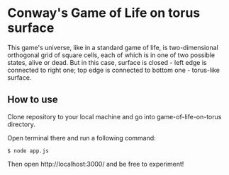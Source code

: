 # Conway's Game of Life on torus surface

This game's universe, like in a standard game of life, is two-dimensional orthogonal grid of square cells, each of which is in one of two possible states, alive or dead. But in this case, surface is closed - left edge is connected to right one; top edge is connected to bottom one - torus-like surface.

## How to use

Clone repository to your local machine and go into game-of-life-on-torus directory.

Open terminal there and run a following command:
```console
$ node app.js
```

Then open http://localhost:3000/ and be free to experiment!
